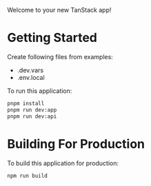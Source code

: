Welcome to your new TanStack app! 

# Getting Started

Create following files from examples:
- .dev.vars
- .env.local

To run this application:

```bash
pnpm install
pnpm run dev:app
pnpm run dev:api
```

# Building For Production

To build this application for production:

```bash
npm run build
```
